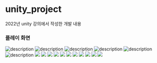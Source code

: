 # unity_project

2022년 unity 강의에서 작성한 개발 내용

### 플레이 화면

<img src="readmeImage/play1.png" alt="description">
<img src="readmeImage/play2.png" alt="description">
<img src="readmeImage/play3.png" alt="description">
<img src="readmeImage/play4.png" alt="description">
<img src="readmeImage/play5.png" alt="description">
<img src="readmeImage/슬라이드3.png" alt="description">
<img src="readmeImage/슬라이드4.png">
<img src="readmeImage/슬라이드5.png">
<img src="readmeImage/슬라이드6.png">
<img src="readmeImage/슬라이드7.png">
<img src="readmeImage/슬라이드8.png">
<img src="readmeImage/슬라이드9.png">
<img src="readmeImage/슬라이드10.png">
<img src="readmeImage/슬라이드11.png">
<img src="readmeImage/슬라이드12.png">
<img src="readmeImage/슬라이드13.png">
<img src="readmeImage/슬라이드14.png">